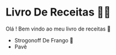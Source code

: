 # Livro De Receitas :man_cook:

Olá ! Bem vindo ao meu livro de receitas :wave:

- Strogonoff De Frango :chicken:	
- Pavê